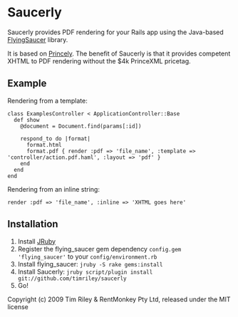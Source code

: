 Saucerly
========

Saucerly provides PDF rendering for your Rails app using the Java-based [FlyingSaucer](https://xhtmlrenderer.dev.java.net/) library.

It is based on [Princely](http://github.com/mbleigh/princely/). The benefit of Saucerly is that it provides competent XHTML to PDF rendering without the $4k PrinceXML pricetag.

Example
-------

Rendering from a template:

    class ExamplesController < ApplicationController::Base
      def show
        @document = Document.find(params[:id])
      
        respond_to do |format|
          format.html
          format.pdf { render :pdf => 'file_name', :template => 'controller/action.pdf.haml', :layout => 'pdf' }
        end
      end
    end
          
Rendering from an inline string:

    render :pdf => 'file_name', :inline => 'XHTML goes here'

Installation
------------

1. Install [JRuby](http://jruby.org/)
2. Register the flying_saucer gem dependency `config.gem 'flying_saucer'` to your `config/environment.rb`
3. Install flying_saucer: `jruby -S rake gems:install`
4. Install Saucerly: `jruby script/plugin install git://github.com/timriley/saucerly`
5. Go!

Copyright (c) 2009 Tim Riley & RentMonkey Pty Ltd, released under the MIT license
